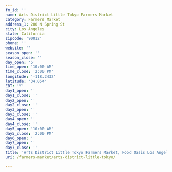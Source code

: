 ```yaml
---
fm_id: ''
name: Arts District Little Tokyo Farmers Market
category: Farmers Market
address_1: 200 N Spring St
city: Los Angeles
state: California
zipcode: '90012'
phone: ''
website: ''
season_open: ''
season_close: ''
day_open: '5'
time_open: '10:00 AM'
time_close: '2:00 PM'
longitude: '-118.2432'
latitude: '34.054'
EBT: 'Y'
day1_open: ''
day1_close: ''
day2_open: ''
day2_close: ''
day3_open: ''
day3_close: ''
day4_open: ''
day4_close: ''
day5_open: '10:00 AM'
day5_close: '2:00 PM'
day6_open: ''
day7_open: ''
day7_close: ''
title: 'Arts District Little Tokyo Farmers Market, Food Oasis Los Angeles'
uri: /farmers-market/arts-district-little-tokyo/

---
```

